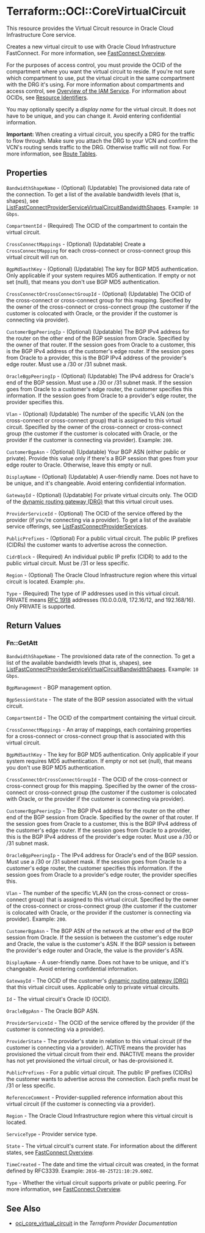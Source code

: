 # Terraform::OCI::CoreVirtualCircuit

This resource provides the Virtual Circuit resource in Oracle Cloud Infrastructure Core service.

Creates a new virtual circuit to use with Oracle Cloud
Infrastructure FastConnect. For more information, see
[FastConnect Overview](https://docs.cloud.oracle.com/iaas/Content/Network/Concepts/fastconnect.htm).

For the purposes of access control, you must provide the OCID of the
compartment where you want the virtual circuit to reside. If you're
not sure which compartment to use, put the virtual circuit in the
same compartment with the DRG it's using. For more information about
compartments and access control, see
[Overview of the IAM Service](https://docs.cloud.oracle.com/iaas/Content/Identity/Concepts/overview.htm).
For information about OCIDs, see
[Resource Identifiers](https://docs.cloud.oracle.com/iaas/Content/General/Concepts/identifiers.htm).

You may optionally specify a *display name* for the virtual circuit.
It does not have to be unique, and you can change it. Avoid entering confidential information.

**Important:** When creating a virtual circuit, you specify a DRG for
the traffic to flow through. Make sure you attach the DRG to your
VCN and confirm the VCN's routing sends traffic to the DRG. Otherwise
traffic will not flow. For more information, see
[Route Tables](https://docs.cloud.oracle.com/iaas/Content/Network/Tasks/managingroutetables.htm).

## Properties

`BandwidthShapeName` - (Optional) (Updatable) The provisioned data rate of the connection.  To get a list of the available bandwidth levels (that is, shapes), see [ListFastConnectProviderServiceVirtualCircuitBandwidthShapes](https://docs.cloud.oracle.com/iaas/api/#/en/iaas/20160918/FastConnectProviderService/ListFastConnectProviderVirtualCircuitBandwidthShapes).  Example: `10 Gbps`.

`CompartmentId` - (Required) The OCID of the compartment to contain the virtual circuit.

`CrossConnectMappings` - (Optional) (Updatable) Create a `CrossConnectMapping` for each cross-connect or cross-connect group this virtual circuit will run on.

`BgpMd5authKey` - (Optional) (Updatable) The key for BGP MD5 authentication. Only applicable if your system requires MD5 authentication. If empty or not set (null), that means you don't use BGP MD5 authentication.

`CrossConnectOrCrossConnectGroupId` - (Optional) (Updatable) The OCID of the cross-connect or cross-connect group for this mapping. Specified by the owner of the cross-connect or cross-connect group (the customer if the customer is colocated with Oracle, or the provider if the customer is connecting via provider).

`CustomerBgpPeeringIp` - (Optional) (Updatable) The BGP IPv4 address for the router on the other end of the BGP session from Oracle. Specified by the owner of that router. If the session goes from Oracle to a customer, this is the BGP IPv4 address of the customer's edge router. If the session goes from Oracle to a provider, this is the BGP IPv4 address of the provider's edge router. Must use a /30 or /31 subnet mask.

`OracleBgpPeeringIp` - (Optional) (Updatable) The IPv4 address for Oracle's end of the BGP session. Must use a /30 or /31 subnet mask. If the session goes from Oracle to a customer's edge router, the customer specifies this information. If the session goes from Oracle to a provider's edge router, the provider specifies this.

`Vlan` - (Optional) (Updatable) The number of the specific VLAN (on the cross-connect or cross-connect group) that is assigned to this virtual circuit. Specified by the owner of the cross-connect or cross-connect group (the customer if the customer is colocated with Oracle, or the provider if the customer is connecting via provider).  Example: `200`.

`CustomerBgpAsn` - (Optional) (Updatable) Your BGP ASN (either public or private). Provide this value only if there's a BGP session that goes from your edge router to Oracle. Otherwise, leave this empty or null.

`DisplayName` - (Optional) (Updatable) A user-friendly name. Does not have to be unique, and it's changeable. Avoid entering confidential information.

`GatewayId` - (Optional) (Updatable) For private virtual circuits only. The OCID of the [dynamic routing gateway (DRG)](https://docs.cloud.oracle.com/iaas/api/#/en/iaas/20160918/Drg) that this virtual circuit uses.

`ProviderServiceId` - (Optional) The OCID of the service offered by the provider (if you're connecting via a provider). To get a list of the available service offerings, see [ListFastConnectProviderServices](https://docs.cloud.oracle.com/iaas/api/#/en/iaas/20160918/FastConnectProviderService/ListFastConnectProviderServices).

`PublicPrefixes` - (Optional) For a public virtual circuit. The public IP prefixes (CIDRs) the customer wants to advertise across the connection.

`CidrBlock` - (Required) An individual public IP prefix (CIDR) to add to the public virtual circuit. Must be /31 or less specific.

`Region` - (Optional) The Oracle Cloud Infrastructure region where this virtual circuit is located. Example: `phx`.

`Type` - (Required) The type of IP addresses used in this virtual circuit. PRIVATE means [RFC 1918](https://tools.ietf.org/html/rfc1918) addresses (10.0.0.0/8, 172.16/12, and 192.168/16). Only PRIVATE is supported.


## Return Values

### Fn::GetAtt

`BandwidthShapeName` - The provisioned data rate of the connection.  To get a list of the available bandwidth levels (that is, shapes), see [ListFastConnectProviderServiceVirtualCircuitBandwidthShapes](https://docs.cloud.oracle.com/iaas/api/#/en/iaas/20160918/FastConnectProviderService/ListFastConnectProviderVirtualCircuitBandwidthShapes).  Example: `10 Gbps`.

`BgpManagement` - BGP management option.

`BgpSessionState` - The state of the BGP session associated with the virtual circuit.

`CompartmentId` - The OCID of the compartment containing the virtual circuit.

`CrossConnectMappings` - An array of mappings, each containing properties for a cross-connect or cross-connect group that is associated with this virtual circuit.

`BgpMd5authKey` - The key for BGP MD5 authentication. Only applicable if your system requires MD5 authentication. If empty or not set (null), that means you don't use BGP MD5 authentication.

`CrossConnectOrCrossConnectGroupId` - The OCID of the cross-connect or cross-connect group for this mapping. Specified by the owner of the cross-connect or cross-connect group (the customer if the customer is colocated with Oracle, or the provider if the customer is connecting via provider).

`CustomerBgpPeeringIp` - The BGP IPv4 address for the router on the other end of the BGP session from Oracle. Specified by the owner of that router. If the session goes from Oracle to a customer, this is the BGP IPv4 address of the customer's edge router. If the session goes from Oracle to a provider, this is the BGP IPv4 address of the provider's edge router. Must use a /30 or /31 subnet mask.

`OracleBgpPeeringIp` - The IPv4 address for Oracle's end of the BGP session. Must use a /30 or /31 subnet mask. If the session goes from Oracle to a customer's edge router, the customer specifies this information. If the session goes from Oracle to a provider's edge router, the provider specifies this.

`Vlan` - The number of the specific VLAN (on the cross-connect or cross-connect group) that is assigned to this virtual circuit. Specified by the owner of the cross-connect or cross-connect group (the customer if the customer is colocated with Oracle, or the provider if the customer is connecting via provider).  Example: `200`.

`CustomerBgpAsn` - The BGP ASN of the network at the other end of the BGP session from Oracle. If the session is between the customer's edge router and Oracle, the value is the customer's ASN. If the BGP session is between the provider's edge router and Oracle, the value is the provider's ASN.

`DisplayName` - A user-friendly name. Does not have to be unique, and it's changeable. Avoid entering confidential information.

`GatewayId` - The OCID of the customer's [dynamic routing gateway (DRG)](https://docs.cloud.oracle.com/iaas/api/#/en/iaas/20160918/Drg) that this virtual circuit uses. Applicable only to private virtual circuits.

`Id` - The virtual circuit's Oracle ID (OCID).

`OracleBgpAsn` - The Oracle BGP ASN.

`ProviderServiceId` - The OCID of the service offered by the provider (if the customer is connecting via a provider).

`ProviderState` - The provider's state in relation to this virtual circuit (if the customer is connecting via a provider). ACTIVE means the provider has provisioned the virtual circuit from their end. INACTIVE means the provider has not yet provisioned the virtual circuit, or has de-provisioned it.

`PublicPrefixes` - For a public virtual circuit. The public IP prefixes (CIDRs) the customer wants to advertise across the connection. Each prefix must be /31 or less specific.

`ReferenceComment` - Provider-supplied reference information about this virtual circuit (if the customer is connecting via a provider).

`Region` - The Oracle Cloud Infrastructure region where this virtual circuit is located.

`ServiceType` - Provider service type.

`State` - The virtual circuit's current state. For information about the different states, see [FastConnect Overview](https://docs.cloud.oracle.com/iaas/Content/Network/Concepts/fastconnect.htm).

`TimeCreated` - The date and time the virtual circuit was created, in the format defined by RFC3339.  Example: `2016-08-25T21:10:29.600Z`.

`Type` - Whether the virtual circuit supports private or public peering. For more information, see [FastConnect Overview](https://docs.cloud.oracle.com/iaas/Content/Network/Concepts/fastconnect.htm).

## See Also

* [oci_core_virtual_circuit](https://www.terraform.io/docs/providers/oci/r/core_virtual_circuit.html) in the _Terraform Provider Documentation_